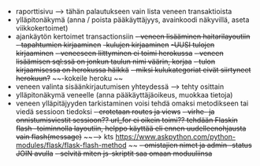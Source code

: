 - raporttisivu --> tähän palautukseen vain lista veneen transaktioista
- ylläpitonäkymä (anna / poista pääkäyttäjyys, avainkoodi näkyvillä, aseta viikkokertoimet)
- ajankäytön kertoimet transactionsiin
~~- veneen lisääminen haitarilayoutiin~~
~~- tapahtumien kirjaaminen~~
~~-kulujen kirjaaminen~~
~~-UUSI tulojen kirjaaminen~~
~~- veneeseen liittyminen ei toimi herokussa~~
~~- veneen lisäämisen sql:ssä on jonkun taulun nimi väärin, korjaa~~
~~- tulon kirjaamisessa on herokussa häikkä~~
~~- miksi kulukategoriat eivät siirtyneet herokuun?~~
~~-kokeile heroku ~~
- veneen valinta sisäänkirjautumisen yhteydessä
  --> tehty osittain
- ylläpitonäkymä veneelle (anna pääkäyttäjäoikeus, muokkaa tietoja)
- veneen ylläpitäjyyden tarkistaminen voisi tehdä omaksi metodikseen tai viedä sessioon tiedoksi
~~- erotetaan routes ja views~~
~~- virhe- ja onnistumisviestit sessioon?? url_for ei oikein toimi?? tehdään Flaskin flash -toiminnolla layoutiin, helppo käyttää eli ennen uudelleenohjausta vain flash(message)~~
~~--> kts https://www.askpython.com/python-modules/flask/flask-flash-method ~~
~~- omistajien nimet ja admin -status JOIN avulla~~
~~- selvitä miten js-skriptit saa omaan moduuliinsa~~
